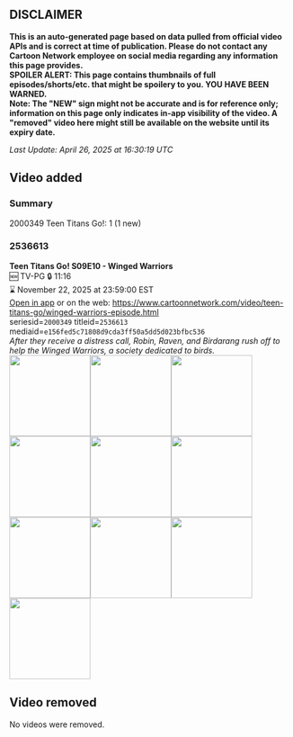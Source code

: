 ## DISCLAIMER
**This is an auto-generated page based on data pulled from official video APIs and is correct at time of publication. Please do not contact any Cartoon Network employee on social media regarding any information this page provides.**  
**SPOILER ALERT: This page contains thumbnails of full episodes/shorts/etc. that might be spoilery to you. YOU HAVE BEEN WARNED.**  
**Note: The "NEW" sign might not be accurate and is for reference only; information on this page only indicates in-app visibility of the video. A "removed" video here might still be available on the website until its expiry date.**  

_Last Update: April 26, 2025 at 16:30:19 UTC_
## Video added
### Summary
2000349 Teen Titans Go!: 1 (1 new)  
### 2536613
**Teen Titans Go! S09E10 - Winged Warriors**  
🆕 TV-PG 🔒 11:16  
⌛ November 22, 2025 at 23:59:00 EST  
[Open in app](https://cnvideo.sercomkc.org/redirector.html?type=cnapp&seriesid=2000349&titleid=2536613&mediaid=e156fed5c71808d9cda3ff50a5dd5d023bfbc536) or on the web: https://www.cartoonnetwork.com/video/teen-titans-go/winged-warriors-episode.html  
seriesid=`2000349` titleid=`2536613` mediaid=`e156fed5c71808d9cda3ff50a5dd5d023bfbc536`  
_After they receive a distress call, Robin, Raven, and Birdarang rush off to help the Winged Warriors, a society dedicated to birds._  
<a href="https://s3.amazonaws.com/cartoonorchestrator/2536613_001_1280x720.jpg"><img src="https://s3.amazonaws.com/cartoonorchestrator/2536613_001_640x360.jpg" height="144px" /></a><a href="https://s3.amazonaws.com/cartoonorchestrator/2536613_002_1280x720.jpg"><img src="https://s3.amazonaws.com/cartoonorchestrator/2536613_002_640x360.jpg" height="144px" /></a><a href="https://s3.amazonaws.com/cartoonorchestrator/2536613_003_1280x720.jpg"><img src="https://s3.amazonaws.com/cartoonorchestrator/2536613_003_640x360.jpg" height="144px" /></a><a href="https://s3.amazonaws.com/cartoonorchestrator/2536613_004_1280x720.jpg"><img src="https://s3.amazonaws.com/cartoonorchestrator/2536613_004_640x360.jpg" height="144px" /></a><a href="https://s3.amazonaws.com/cartoonorchestrator/2536613_005_1280x720.jpg"><img src="https://s3.amazonaws.com/cartoonorchestrator/2536613_005_640x360.jpg" height="144px" /></a><a href="https://s3.amazonaws.com/cartoonorchestrator/2536613_006_1280x720.jpg"><img src="https://s3.amazonaws.com/cartoonorchestrator/2536613_006_640x360.jpg" height="144px" /></a><a href="https://s3.amazonaws.com/cartoonorchestrator/2536613_007_1280x720.jpg"><img src="https://s3.amazonaws.com/cartoonorchestrator/2536613_007_640x360.jpg" height="144px" /></a><a href="https://s3.amazonaws.com/cartoonorchestrator/2536613_008_1280x720.jpg"><img src="https://s3.amazonaws.com/cartoonorchestrator/2536613_008_640x360.jpg" height="144px" /></a><a href="https://s3.amazonaws.com/cartoonorchestrator/2536613_009_1280x720.jpg"><img src="https://s3.amazonaws.com/cartoonorchestrator/2536613_009_640x360.jpg" height="144px" /></a><a href="https://s3.amazonaws.com/cartoonorchestrator/2536613_010_1280x720.jpg"><img src="https://s3.amazonaws.com/cartoonorchestrator/2536613_010_640x360.jpg" height="144px" /></a>
## Video removed
No videos were removed.  

